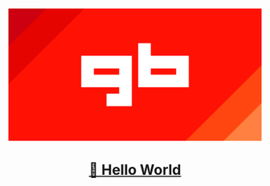 <h1 align="center">
    <a href="https://grantburry.com" target="_blank">
        <img src="https://github.com/Burry/grantburry.com/blob/master/public/open-graph.png?raw=true" alt="Grant Burry" />
        <br />
        <br />
        <span>👋 Hello World</span>
    </a>
</h1>
<br />

